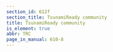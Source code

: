 ```yaml
---
section_id: 612f
section_title: TsunamiReady community
title: TsunamiReady community
is_element: true
abbr: TRC
page_in_manual: 610-8
---
```

